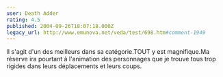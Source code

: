 ```yaml
---
user: Death Adder
rating: 4.5
published: 2004-09-26T18:07:18.000Z
legacy_url: http://www.emunova.net/veda/test/698.htm#comment-1949
---
```

Il s'agit d'un des meilleurs dans sa catégorie.TOUT y est magnifique.Ma réserve ira pourtant à l'animation des personnages que je trouve tous trop rigides dans leurs déplacements et leurs coups.